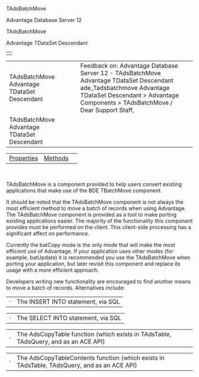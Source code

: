 TAdsBatchMove




Advantage Database Server 12  

TAdsBatchMove

Advantage TDataSet Descendant

|  |
| --- |
|  |

|  |  |  |  |  |
| --- | --- | --- | --- | --- |
| TAdsBatchMove  Advantage TDataSet Descendant |  |  | Feedback on: Advantage Database Server 12 - TAdsBatchMove Advantage TDataSet Descendant ade\_Tadsbatchmove Advantage TDataSet Descendant > Advantage Components > TAdsBatchMove / Dear Support Staff, |  |
| TAdsBatchMove  Advantage TDataSet Descendant |  |  |  |  |

|  |  |  |
| --- | --- | --- |
| [Properties](ade_tadsbatchmove_properties.htm) | [Methods](ade_tadsbatchmove_methods.htm) |  |

 

TAdsBatchMove is a component provided to help users convert existing applications that make use of the BDE TBatchMove component.

It should be noted that the TAdsBatchMove component is not always the most efficient method to move a batch of records when using Advantage. The TAdsBatchMove component is provided as a tool to make porting existing applications easier. The majority of the functionality this component provides must be performed on the client. This client-side processing has a significant affect on performance.

Currently the batCopy mode is the only mode that will make the most efficient use of Advantage. If your application uses other modes (for example, batUpdate) it is recommended you use the TAdsBatchMove when porting your application, but later revisit this component and replace its usage with a more efficient approach.

Developers writing new functionality are encouraged to find another means to move a batch of records. Alternatives include:

|  |  |
| --- | --- |
| · | The INSERT INTO statement, via SQL |

|  |  |
| --- | --- |
| · | The SELECT INTO statement, via SQL |

|  |  |
| --- | --- |
| · | The AdsCopyTable function (which exists in TAdsTable, TAdsQuery, and as an ACE API) |

|  |  |
| --- | --- |
| · | The AdsCopyTableContents function (which exists in TAdsTable, TAdsQuery, and as an ACE API) |
